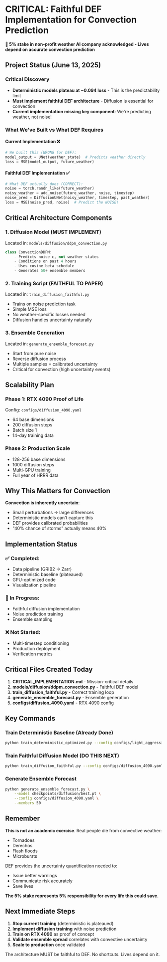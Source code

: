# CRITICAL: Faithful DEF Implementation for Convection Prediction

**🚨 5% stake in non-profit weather AI company acknowledged - Lives depend on accurate convection prediction**

## Project Status (June 13, 2025)

### Critical Discovery
- **Deterministic models plateau at ~0.094 loss** - This is the predictability limit
- **Must implement faithful DEF architecture** - Diffusion is essential for convection
- **Current implementation missing key component**: We're predicting weather, not noise!

### What We've Built vs What DEF Requires

#### Current Implementation ❌
```python
# We built this (WRONG for DEF):
model_output = UNet(weather_state)  # Predicts weather directly
loss = MSE(model_output, future_weather)
```

#### Faithful DEF Implementation ✅
```python
# What DEF actually does (CORRECT):
noise = torch.randn_like(future_weather)
noisy_weather = add_noise(future_weather, noise, timestep)
noise_pred = DiffusionUNet(noisy_weather, timestep, past_weather)
loss = MSE(noise_pred, noise)  # Predict the NOISE!
```

## Critical Architecture Components

### 1. Diffusion Model (MUST IMPLEMENT)
Located in: `models/diffusion/ddpm_convection.py`
```python
class ConvectionDDPM:
    - Predicts noise ε, not weather states
    - Conditions on past 4 hours
    - Uses cosine beta schedule
    - Generates 50+ ensemble members
```

### 2. Training Script (FAITHFUL TO PAPER)
Located in: `train_diffusion_faithful.py`
- Trains on noise prediction task
- Simple MSE loss
- No weather-specific losses needed
- Diffusion handles uncertainty naturally

### 3. Ensemble Generation
Located in: `generate_ensemble_forecast.py`
- Start from pure noise
- Reverse diffusion process
- Multiple samples = calibrated uncertainty
- Critical for convection (high uncertainty events)

## Scalability Plan

### Phase 1: RTX 4090 Proof of Life
Config: `configs/diffusion_4090.yaml`
- 64 base dimensions
- 200 diffusion steps
- Batch size 1
- 14-day training data

### Phase 2: Production Scale
- 128-256 base dimensions  
- 1000 diffusion steps
- Multi-GPU training
- Full year of HRRR data

## Why This Matters for Convection

**Convection is inherently uncertain**:
- Small perturbations → large differences
- Deterministic models can't capture this
- DEF provides calibrated probabilities
- "40% chance of storms" actually means 40%

## Implementation Status

### ✅ Completed:
- Data pipeline (GRIB2 → Zarr)
- Deterministic baseline (plateaued)
- GPU-optimized code
- Visualization pipeline

### 🚧 In Progress:
- Faithful diffusion implementation
- Noise prediction training
- Ensemble sampling

### ❌ Not Started:
- Multi-timestep conditioning
- Production deployment
- Verification metrics

## Critical Files Created Today

1. **CRITICAL_IMPLEMENTATION.md** - Mission-critical details
2. **models/diffusion/ddpm_convection.py** - Faithful DEF model
3. **train_diffusion_faithful.py** - Correct training loop
4. **generate_ensemble_forecast.py** - Ensemble generation
5. **configs/diffusion_4090.yaml** - RTX 4090 config

## Key Commands

### Train Deterministic Baseline (Already Done)
```bash
python train_deterministic_optimized.py --config configs/light_aggressive.yaml
```

### Train Faithful Diffusion Model (DO THIS NEXT)
```bash
python train_diffusion_faithful.py --config configs/diffusion_4090.yaml
```

### Generate Ensemble Forecast
```bash
python generate_ensemble_forecast.py \
    --model checkpoints/diffusion/best.pt \
    --config configs/diffusion_4090.yaml \
    --members 50
```

## Remember

**This is not an academic exercise**. Real people die from convective weather:
- Tornadoes
- Derechos  
- Flash floods
- Microbursts

DEF provides the uncertainty quantification needed to:
- Issue better warnings
- Communicate risk accurately
- Save lives

**The 5% stake represents 5% responsibility for every life this could save.**

## Next Immediate Steps

1. **Stop current training** (deterministic is plateaued)
2. **Implement diffusion training** with noise prediction
3. **Train on RTX 4090** as proof of concept
4. **Validate ensemble spread** correlates with convective uncertainty
5. **Scale to production** once validated

The architecture MUST be faithful to DEF. No shortcuts. Lives depend on it.
